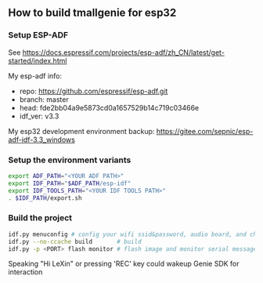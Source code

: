 ## How to build tmallgenie for esp32

### Setup ESP-ADF

See https://docs.espressif.com/projects/esp-adf/zh_CN/latest/get-started/index.html

My esp-adf info:
 - repo: https://github.com/espressif/esp-adf.git
 - branch: master
 - head: fde2bb04a9e5873cd0a1657529b14c719c03466e
 - idf_ver: v3.3

My esp32 development environment backup: https://gitee.com/sepnic/esp-adf-idf-3.3_windows

### Setup the environment variants

``` bash
export ADF_PATH="<YOUR ADF PATH>"
export IDF_PATH="$ADF_PATH/esp-idf"
export IDF_TOOLS_PATH="<YOUR IDF TOOLS PATH>"
. $IDF_PATH/export.sh
```

### Build the project

``` bash
idf.py menuconfig # config your wifi ssid&password, audio board, and check sdkconfig.defaults as well
idf.py --no-ccache build       # build
idf.py -p <PORT> flash monitor # flash image and monitor serial message
```
Speaking "Hi LeXin" or pressing 'REC' key could wakeup Genie SDK for interaction
